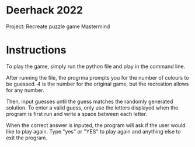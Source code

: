 # Deerhack 2022

Project: Recreate puzzle game Mastermind

# Instructions

To play the game, simply run the python file and play in the command line.

After running the file, the progrma prompts you for the number of colours to be guessed. 4 is the number for the original game, but the recreation allows for any number.

Then, input guesses until the guess matches the randomly generated solution. To enter a valid guess, only use the letters displayed when the program is first run and write a space between each letter.

When the correct answer is inputed, the program will ask if the user would like to play again. Type "yes" or "YES" to play again and anything else to exit the program.
